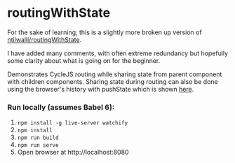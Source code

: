# routingWithState

For the sake of learning, this is a slightly more broken up version of
[ntilwalli/routingWithState](https://github.com/ntilwalli/routingWithState).

I have added many comments, with often extreme redundancy but hopefully some clarity about what is going on for the
beginner.

Demonstrates CycleJS routing while sharing state from parent component with children 
components.  Sharing state during routing can also be done using the browser's history 
with pushState which is shown [here](https://github.com/ntilwalli/routingWithPushState).

### Run locally (assumes Babel 6):

1. `npm install -g live-server watchify`
2. `npm install`
3. `npm run build`
4. `npm run serve`
5. Open browser at http://localhost:8080
